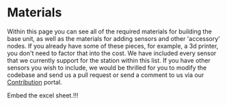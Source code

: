 # Materials

Within this page you can see all of the required materials for building the base unit, as 
well as the materials for adding sensors and other 'accessory' nodes. If you already have some of 
these pieces, for example, a 3d printer, you don't need to factor that into the cost. We have 
included every sensor that we currently support for the station within this list. If you have other 
sensors you wish to include, we would be thrilled for you to modify the codebase and send us a pull request 
or send a comment to us via our [Contribution](../contribution.md) portal.


Embed the excel sheet.!!!
